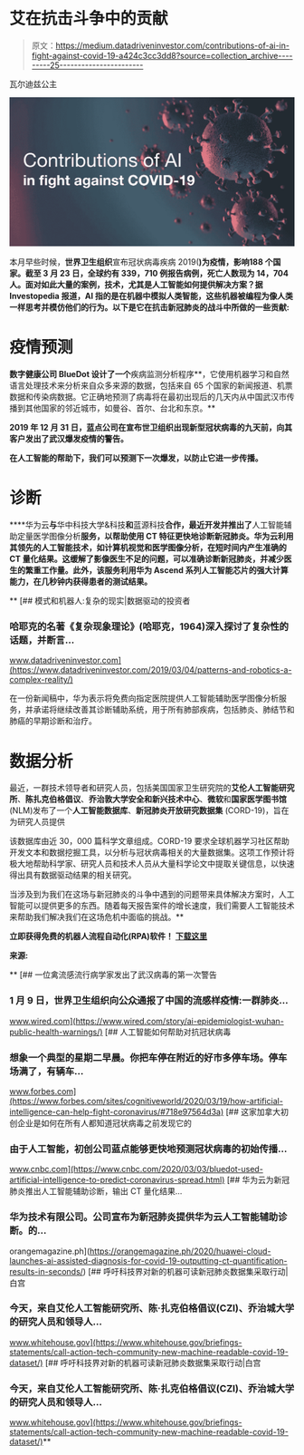 # 艾在抗击斗争中的贡献

> 原文：<https://medium.datadriveninvestor.com/contributions-of-ai-in-fight-against-covid-19-a424c3cc3dd8?source=collection_archive---------25----------------------->

瓦尔迪兹公主

![](img/96999c8af23e7aef19bbdfdf5580f7bb.png)

本月早些时候，**世界卫生组织**宣布冠状病毒疾病 2019(**)为疫情，影响188 个国家。截至 3 月 23 日，全球约有 339，710 例报告病例，死亡人数现为 14，704 人。面对如此大量的案例，技术，尤其是人工智能如何提供解决方案？据 **Investopedia** 报道，AI 指的是在机器中模拟人类智能，这些机器被编程为像人类一样思考并模仿他们的行为。以下是它在抗击新冠肺炎的战斗中所做的一些贡献:**

# ****疫情预测****

**数字健康公司 **BlueDot** 设计了一个**疾病监测分析程序**，它使用机器学习和自然语言处理技术来分析来自众多来源的数据，包括来自 65 个国家的新闻报道、机票数据和传染病数据。它正确地预测了病毒将在最初出现后的几天内从中国武汉市传播到其他国家的邻近城市，如曼谷、首尔、台北和东京。**

**2019 年 12 月 31 日，蓝点公司在宣布世卫组织出现新型冠状病毒的九天前，向其客户发出了武汉爆发疫情的警告。**

**在人工智能的帮助下，我们可以预测下一次爆发，以防止它进一步传播。**

# ****诊断****

****华为云**与**华中科技大学&科技**和**蓝源科技**合作，最近开发并推出了**人工智能辅助定量医学图像分析**服务，以帮助使用 CT 特征更快地诊断新冠肺炎。华为云利用其领先的人工智能技术，如计算机视觉和医学图像分析，在短时间内产生准确的 CT 量化结果。这缓解了影像医生不足的问题，可以准确诊断新冠肺炎，并减少医生的繁重工作量。此外，该服务利用华为 Ascend 系列人工智能芯片的强大计算能力，在几秒钟内获得患者的测试结果。**

**[](https://www.datadriveninvestor.com/2019/03/04/patterns-and-robotics-a-complex-reality/) [## 模式和机器人:复杂的现实|数据驱动的投资者

### 哈耶克的名著《复杂现象理论》(哈耶克，1964)深入探讨了复杂性的话题，并断言…

www.datadriveninvestor.com](https://www.datadriveninvestor.com/2019/03/04/patterns-and-robotics-a-complex-reality/) 

在一份新闻稿中，华为表示将免费向指定医院提供人工智能辅助医学图像分析服务，并承诺将继续改善其诊断辅助系统，用于所有肺部疾病，包括肺炎、肺结节和肺癌的早期诊断和治疗。

# **数据分析**

最近，一群技术领导者和研究人员，包括美国国家卫生研究院的**艾伦人工智能研究所**、**陈扎克伯格倡议**、**乔治敦大学安全和新兴技术中心**、**微软**和**国家医学图书馆** (NLM)发布了一个**人工智能数据库**、**新冠肺炎开放研究数据集** (CORD-19)，旨在为研究人员提供

该数据库由近 30，000 篇科学文章组成。CORD-19 要求全球机器学习社区帮助开发文本和数据挖掘工具，以分析与冠状病毒相关的大量数据集。这项工作预计将极大地帮助科学家、研究人员和技术人员从大量科学论文中提取关键信息，以快速得出具有数据驱动结果的相关研究。

当涉及到为我们在这场与新冠肺炎的斗争中遇到的问题带来具体解决方案时，人工智能可以提供更多的东西。随着每天报告案件的增长速度，我们需要人工智能技术来帮助我们解决我们在这场危机中面临的挑战。** 

****立即获得免费的机器人流程自动化(RPA)软件！** [下载这里](https://www.raxsuite.com/freedownload?utm_source=Medium%20Post&utm_medium=medium&utm_campaign=medium_footer)**

****来源:****

**[](https://www.wired.com/story/ai-epidemiologist-wuhan-public-health-warnings/) [## 一位禽流感流行病学家发出了武汉病毒的第一次警告

### 1 月 9 日，世界卫生组织向公众通报了中国的流感样疫情:一群肺炎…

www.wired.com](https://www.wired.com/story/ai-epidemiologist-wuhan-public-health-warnings/) [](https://www.forbes.com/sites/cognitiveworld/2020/03/19/how-artificial-intelligence-can-help-fight-coronavirus/#718e97564d3a) [## 人工智能如何帮助对抗冠状病毒

### 想象一个典型的星期二早晨。你把车停在附近的好市多停车场。停车场满了，有辆车…

www.forbes.com](https://www.forbes.com/sites/cognitiveworld/2020/03/19/how-artificial-intelligence-can-help-fight-coronavirus/#718e97564d3a) [](https://www.cnbc.com/2020/03/03/bluedot-used-artificial-intelligence-to-predict-coronavirus-spread.html) [## 这家加拿大初创企业是如何在所有人都知道冠状病毒之前发现它的

### 由于人工智能，初创公司蓝点能够更快地预测冠状病毒的初始传播…

www.cnbc.com](https://www.cnbc.com/2020/03/03/bluedot-used-artificial-intelligence-to-predict-coronavirus-spread.html) [](https://orangemagazine.ph/2020/huawei-cloud-launches-ai-assisted-diagnosis-for-covid-19-outputting-ct-quantification-results-in-seconds/) [## 华为云为新冠肺炎推出人工智能辅助诊断，输出 CT 量化结果…

### 华为技术有限公司。公司宣布为新冠肺炎提供华为云人工智能辅助诊断。的…

orangemagazine.ph](https://orangemagazine.ph/2020/huawei-cloud-launches-ai-assisted-diagnosis-for-covid-19-outputting-ct-quantification-results-in-seconds/) [](https://www.whitehouse.gov/briefings-statements/call-action-tech-community-new-machine-readable-covid-19-dataset/) [## 呼吁科技界对新的机器可读新冠肺炎数据集采取行动|白宫

### 今天，来自艾伦人工智能研究所、陈·扎克伯格倡议(CZI)、乔治城大学的研究人员和领导人…

www.whitehouse.gov](https://www.whitehouse.gov/briefings-statements/call-action-tech-community-new-machine-readable-covid-19-dataset/) [](https://www.whitehouse.gov/briefings-statements/call-action-tech-community-new-machine-readable-covid-19-dataset/) [## 呼吁科技界对新的机器可读新冠肺炎数据集采取行动|白宫

### 今天，来自艾伦人工智能研究所、陈·扎克伯格倡议(CZI)、乔治城大学的研究人员和领导人…

www.whitehouse.gov](https://www.whitehouse.gov/briefings-statements/call-action-tech-community-new-machine-readable-covid-19-dataset/)**